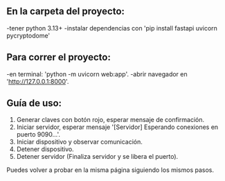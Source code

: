 ## En la carpeta del proyecto: 
-tener python 3.13+
-instalar dependencias con 'pip install fastapi uvicorn pycryptodome'

## Para correr el proyecto:
-en terminal: 'python -m uvicorn web:app'.
-abrir navegador en 'http://127.0.0.1:8000'.

## Guía de uso:
1. Generar claves con botón rojo, esperar mensaje de confirmación.
2. Iniciar servidor, esperar mensaje '[Servidor] Esperando conexiones en puerto 9090...'.
3. Iniciar dispositivo y observar comunicación.
4. Detener dispositivo.
5. Detener servidor (Finaliza servidor y se libera el puerto).

Puedes volver a probar en la misma página siguiendo los mismos pasos.

